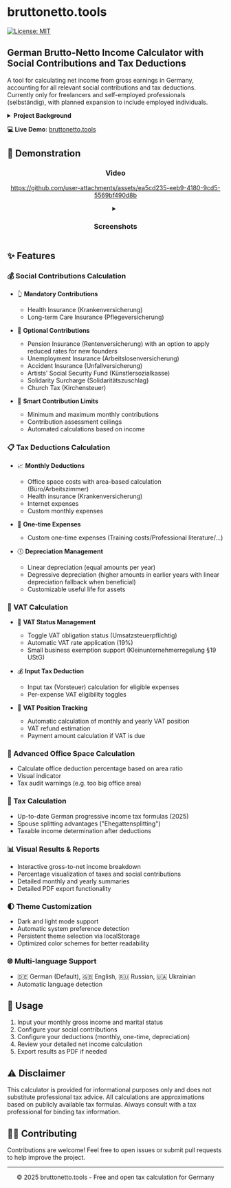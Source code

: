 # bruttonetto.tools

[![License: MIT](https://img.shields.io/badge/License-MIT-yellow.svg)](https://github.com/techinz/bruttonetto/blob/main/LICENSE)

## German Brutto-Netto Income Calculator with Social Contributions and Tax Deductions

A tool for calculating net income from gross earnings in Germany, accounting for all relevant social contributions and tax deductions. Currently only for freelancers and self-employed professionals (selbständig), with planned expansion to include employed individuals.

<details>
<summary><b>Project Background</b></summary>
This tool was developed to address limitations in existing German tax calculators, which often include paywalls, advertisements, or lack comprehensive features for self-employed individuals. bruttonetto.tools aims to provide a transparent, accessible solution that accurately represents the complexities of the German tax system for freelancers and business owners.
</details>  

**💻 Live Demo**: [bruttonetto.tools](https://bruttonetto.tools)


## 📸 Demonstration

<div align="center">
  <h3>Video</h3>
  
  https://github.com/user-attachments/assets/ea5cd235-eeb9-4180-9cd5-5569bf490d8b
 
  <details> 
  <summary><h3>Screenshots</h3></summary>
  <img src="https://github.com/user-attachments/assets/fbcd6afc-d10b-4e64-a83b-7b4ef6911346" alt="Start page" width="100%" />

  <img src="https://github.com/user-attachments/assets/11edfd4d-5be3-4f16-bd73-d5a9c0180d43" alt="Social payments" width="100%" />
  
  <img src="https://github.com/user-attachments/assets/cca7500f-101a-4716-83ec-f08b4cf2765b" alt="Tax Deductions" width="100%" />

  <img src="https://github.com/user-attachments/assets/7f56b83b-8de7-43f7-aa94-b47b2aa85dae" alt="Office Tax Deduction Calculation" width="100%" />
  
  <img src="https://github.com/user-attachments/assets/1a908d8b-d4ed-4f0a-aad0-cf99beccb911" alt="Results" width="100%" />
  
  <img src="https://github.com/user-attachments/assets/cb564257-dd58-498b-a247-45e580ea8b11" alt="PDF Results" width="100%" />
  </details>
</div>

## ✨ Features

### 💰 Social Contributions Calculation
- 👆 **Mandatory Contributions**
  - Health Insurance (Krankenversicherung)
  - Long-term Care Insurance (Pflegeversicherung)

- 🙌 **Optional Contributions**
  - Pension Insurance (Rentenversicherung) with an option to apply reduced rates for new founders
  - Unemployment Insurance (Arbeitslosenversicherung)
  - Accident Insurance (Unfallversicherung)
  - Artists' Social Security Fund (Künstlersozialkasse)
  - Solidarity Surcharge (Solidaritätszuschlag)
  - Church Tax (Kirchensteuer)

- 🧠 **Smart Contribution Limits**
  - Minimum and maximum monthly contributions
  - Contribution assessment ceilings
  - Automated calculations based on income

### 📋 Tax Deductions Calculation
- 📈 **Monthly Deductions**
  - Office space costs with area-based calculation (Büro/Arbeitszimmer)
  - Health insurance (Krankenversicherung)
  - Internet expenses
  - Custom monthly expenses

- 💸 **One-time Expenses**
  - Custom one-time expenses (Training costs/Professional literature/...)

- 🕔 **Depreciation Management**
  - Linear depreciation (equal amounts per year)
  - Degressive depreciation (higher amounts in earlier years with linear depreciation fallback when beneficial)
  - Customizable useful life for assets

### 🧾 VAT Calculation
- 🔄 **VAT Status Management**
  - Toggle VAT obligation status (Umsatzsteuerpflichtig)
  - Automatic VAT rate application (19%)
  - Small business exemption support (Kleinunternehmerregelung §19 UStG)

- 💰 **Input Tax Deduction**
  - Input tax (Vorsteuer) calculation for eligible expenses
  - Per-expense VAT eligibility toggles

- 📝 **VAT Position Tracking**
  - Automatic calculation of monthly and yearly VAT position
  - VAT refund estimation
  - Payment amount calculation if VAT is due

### 🏢 Advanced Office Space Calculation
- Calculate office deduction percentage based on area ratio
- Visual indicator
- Tax audit warnings (e.g. too big office area)

### 💸 Tax Calculation
- Up-to-date German progressive income tax formulas (2025)
- Spouse splitting advantages ("Ehegattensplitting")
- Taxable income determination after deductions

### 📊 Visual Results & Reports
- Interactive gross-to-net income breakdown
- Percentage visualization of taxes and social contributions
- Detailed monthly and yearly summaries
- Detailed PDF export functionality

### 🌓 Theme Customization
- Dark and light mode support
- Automatic system preference detection
- Persistent theme selection via localStorage
- Optimized color schemes for better readability

### 🌐 Multi-language Support
- 🇩🇪 German (Default), 🇬🇧 English, 🇷🇺 Russian, 🇺🇦 Ukrainian
- Automatic language detection

## 📝 Usage

1. Input your monthly gross income and marital status
2. Configure your social contributions
3. Configure your deductions (monthly, one-time, depreciation)
4. Review your detailed net income calculation
5. Export results as PDF if needed

## ⚠️ Disclaimer

This calculator is provided for informational purposes only and does not substitute professional tax advice. All calculations are approximations based on publicly available tax formulas. Always consult with a tax professional for binding tax information.


## 👨‍💻 Contributing

Contributions are welcome! Feel free to open issues or submit pull requests to help improve the project.

---

<p align="center">© 2025 bruttonetto.tools - Free and open tax calculation for Germany</p>